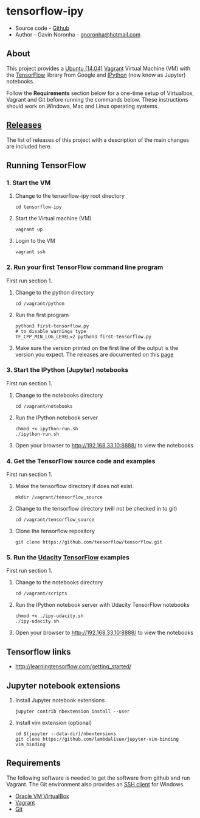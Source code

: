 # tensorflow-ipy

* Source code - [Github][1]
* Author - Gavin Noronha - <gnoronha@hotmail.com>

[1]: https://github.com/gavinln/tensorflow-ipy.git

## About

This project provides a [Ubuntu (14.04)][10] [Vagrant][20] Virtual Machine (VM)
with the [TensorFlow][30] library from Google and [IPython][40]
(now know as Jupyter) notebooks.

[10]: http://releases.ubuntu.com/14.04/
[20]: http://www.vagrantup.com/
[30]: http://tensorflow.org/
[40]: http://jupyter.org/

Follow the **Requirements** section below for a one-time setup of Virtualbox,
Vagrant and Git before running the commands below. These instructions should
work on Windows, Mac and Linux operating systems.

## [Releases](./doc/releases.md)

The list of releases of this project with a description of the main changes are
included here.

## Running TensorFlow

### 1. Start the VM

1. Change to the tensorflow-ipy root directory

    ```
    cd tensorflow-ipy
    ```

2. Start the Virtual machine (VM)

    ```
    vagrant up
    ```

3. Login to the VM

    ```
    vagrant ssh
    ```

### 2. Run your first TensorFlow command line program

First run section 1.

1. Change to the python directory

    ```
    cd /vagrant/python
    ```

2. Run the first program

    ```
    python3 first-tensorflow.py
    # to disable warnings type
    TF_CPP_MIN_LOG_LEVEL=2 python3 first-tensorflow.py
    ```

3. Make sure the version printed on the first line of the output is the version
   you expect. The releases are documented on this [page][50]

[50]: https://github.com/tensorflow/tensorflow/releases

### 3. Start the IPython (Jupyter) notebooks

First run section 1.

1. Change to the notebooks directory

    ```
    cd /vagrant/notebooks
    ```

2. Run the IPython notebook server

    ```
    chmod +x ipython-run.sh
    ./ipython-run.sh
    ```

3. Open your browser to http://192.168.33.10:8888/ to view the notebooks

### 4. Get the TensorFlow source code and examples

First run section 1.

1. Make the tensorflow directory if does not exist.

    ```
    mkdir /vagrant/tensorflow_source
    ```

2. Change to the tensorflow directory (will not be checked in to git)

    ```
    cd /vagrant/tensorflow_source
    ```

3. Clone the tensorflow repository

    ```
    git clone https://github.com/tensorflow/tensorflow.git
    ```

### 5. Run the [Udacity][60] [TensorFlow][70] examples

First run section 1.

1. Change to the notebooks directory

    ```
    cd /vagrant/scripts
    ```

2. Run the IPython notebook server with Udacity TensorFlow notebooks

    ```
    chmod +x ./ipy-udacity.sh
    ./ipy-udacity.sh
    ```

3. Open your browser to http://192.168.33.10:8888/ to view the notebooks

[60]: https://www.udacity.com/
[70]: https://www.udacity.com/course/deep-learning--ud730

## Tensorflow links

* http://learningtensorflow.com/getting_started/

## Jupyter notebook extensions

1. Install Jupyter notebook extensions

    ```
    jupyter contrib nbextension install --user
    ```

2. Install vim extension (optional)

    ```
    cd $(jupyter --data-dir)/nbextensions
    git clone https://github.com/lambdalisue/jupyter-vim-binding vim_binding
    ```

## Requirements

The following software is needed to get the software from github and run
Vagrant. The Git environment also provides an [SSH client][100] for Windows.

* [Oracle VM VirtualBox][110]
* [Vagrant][120]
* [Git][130]

[100]: http://en.wikipedia.org/wiki/Secure_Shell
[110]: https://www.virtualbox.org/
[120]: http://vagrantup.com/
[130]: http://git-scm.com/
